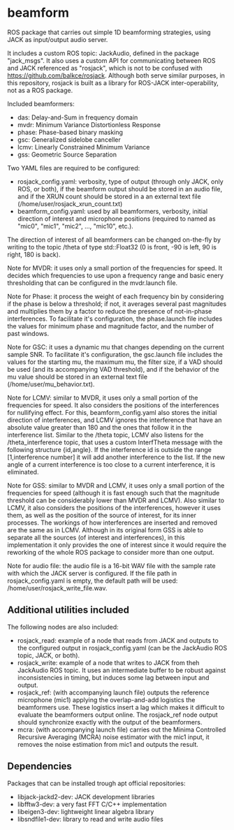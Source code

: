 # beamform
ROS package that carries out simple 1D beamforming strategies, using JACK as input/output audio server.

It includes a custom ROS topic: JackAudio, defined in the package "jack_msgs". It also uses a custom API for communicating between ROS and JACK referenced as "rosjack", which is not to be confused with https://github.com/balkce/rosjack. Although both serve similar purposes, in this repository, rosjack is built as a library for ROS-JACK inter-operability, not as a ROS package.

Included beamformers:
* das: Delay-and-Sum in frequency domain
* mvdr: Minimum Variance Distortionless Response
* phase: Phase-based binary masking
* gsc: Generalized sidelobe canceller
* lcmv: Linearly Constrained Minimum Variance
* gss: Geometric Source Separation

Two YAML files are required to be configured:
* rosjack_config.yaml: verbosity, type of output (through only JACK, only ROS, or both), if the beamform output should be stored in an audio file, and if the XRUN count should be stored in a an external text file (/home/user/rosjack_xrun_count.txt)
* beamform_config.yaml: used by all beamformers, verbosity, initial direction of interest and microphone positions (required to named as "mic0", "mic1", "mic2", ..., "mic10", etc.).

The direction of interest of all beamformers can be changed on-the-fly by writing to the topic /theta of type std::Float32 (0 is front, -90 is left, 90 is right, 180 is back).

Note for MVDR: it uses only a small portion of the frequencies for speed. It decides which frequencies to use upon a frequency range and basic enery thresholding that can be configured in the mvdr.launch file.

Note for Phase: it process the weight of each frequency bin by considering if the phase is below a threshold; if not, it averages several past magnitudes and multiplies them by a factor to reduce the presence of not-in-phase interferences. To facilitate it's configuration, the phase.launch file includes the values for minimum phase and magnitude factor, and the number of past windows.

Note for GSC: it uses a dynamic mu that changes depending on the current sample SNR. To facilitate it's configuration, the gsc.launch file includes the values for the starting mu, the maximum mu, the filter size, if a VAD should be used (and its accompanying VAD threshold), and if the behavior of the mu value should be stored in an external text file (/home/user/mu_behavior.txt).

Note for LCMV: similar to MVDR, it uses only a small portion of the frequencies for speed. It also considers the positions of the interferences for nullifying effect. For this, beamform_config.yaml also stores the initial direction of interferences, and LCMV ignores the interference that have an absolute value greater than 180 and the ones that follow it in the interference list. Similar to the /theta topic, LCMV also listens for the /theta_interference topic, that uses a custom InterfTheta message with the following structure {id,angle}. If the interference id is outside the range [1,interference number] it will add another interference to the list. If the new angle of a current interference is too close to a current interference, it is eliminated.

Note for GSS: similar to MVDR and LCMV, it uses only a small portion of the frequencies for speed (although it is fast enough such that the magnitude threshold can be considerably lower than MVDR and LCMV). Also similar to LCMV, it also considers the positions of the interferences, however it uses them, as well as the position of the source of interest, for its inner processes. The workings of how interferences are inserted and removed are the same as in LCMV. Although in its original form GSS is able to separate all the sources (of interest and interferences), in this implementation it only provides the one of interest since it would require the reworking of the whole ROS package to consider more than one output.

Note for audio file: the audio file is a 16-bit WAV file with the sample rate with which the JACK server is configured. If the file path in rosjack_config.yaml is empty, the default path will be used: /home/user/rosjack_write_file.wav.

## Additional utilities included

The following nodes are also included:
* rosjack_read: example of a node that reads from JACK and outputs to the configured output in rosjack_config.yaml (can be the JackAudio ROS topic, JACK, or both).
* rosjack_write: example of a node that writes to JACK from theh JackAudio ROS topic. It uses an intermediate buffer to be robust against inconsistencies in timing, but induces some lag between input and output.
* rosjack_ref: (with accompanying launch file) outputs the reference microphone (mic1) applying the overlap-and-add logistics the beamformers use. These logistics insert a lag which makes it difficult to evaluate the beamformers output online. The rosjack_ref node output should synchronize exactly with the output of the beamformers.
* mcra: (with accompanying launch file) carries out the Minima Controlled Recursive Averaging (MCRA) noise estimator with the mic1 input, it removes the noise estimation from mic1 and outputs the result.

## Dependencies
Packages that can be installed trough apt official repositories:
* libjack-jackd2-dev: JACK development libraries
* libfftw3-dev: a very fast FFT C/C++ implementation
* libeigen3-dev: lightweight linear algebra library
* libsndfile1-dev: library to read and write audio files

